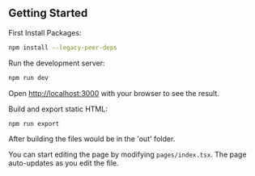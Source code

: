 ## Getting Started

First Install Packages:

```bash
npm install --legacy-peer-deps
```

Run the development server:

```bash
npm run dev

```

Open [http://localhost:3000](http://localhost:3000) with your browser to see the result.

Build and export static HTML:

```bash
npm run export
```

After building the files would be in the 'out' folder.

You can start editing the page by modifying `pages/index.tsx`. The page auto-updates as you edit the file.

